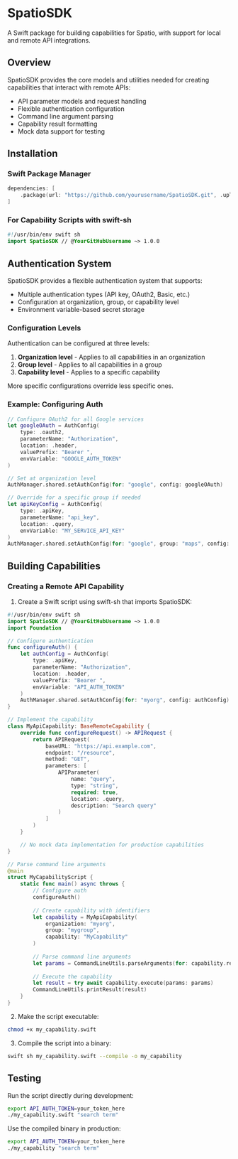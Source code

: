 # SpatioSDK

A Swift package for building capabilities for Spatio, with support for local and remote API integrations.

## Overview

SpatioSDK provides the core models and utilities needed for creating capabilities that interact with remote APIs:

- API parameter models and request handling
- Flexible authentication configuration
- Command line argument parsing
- Capability result formatting
- Mock data support for testing

## Installation

### Swift Package Manager

```swift
dependencies: [
    .package(url: "https://github.com/yourusername/SpatioSDK.git", .upToNextMajor(from: "1.0.0"))
]
```

### For Capability Scripts with swift-sh

```swift
#!/usr/bin/env swift sh
import SpatioSDK // @YourGitHubUsername ~> 1.0.0
```

## Authentication System

SpatioSDK provides a flexible authentication system that supports:

- Multiple authentication types (API key, OAuth2, Basic, etc.)
- Configuration at organization, group, or capability level
- Environment variable-based secret storage

### Configuration Levels

Authentication can be configured at three levels:

1. **Organization level** - Applies to all capabilities in an organization
2. **Group level** - Applies to all capabilities in a group
3. **Capability level** - Applies to a specific capability

More specific configurations override less specific ones.

### Example: Configuring Auth

```swift
// Configure OAuth2 for all Google services
let googleOAuth = AuthConfig(
    type: .oauth2,
    parameterName: "Authorization",
    location: .header,
    valuePrefix: "Bearer ",
    envVariable: "GOOGLE_AUTH_TOKEN"
)

// Set at organization level
AuthManager.shared.setAuthConfig(for: "google", config: googleOAuth)

// Override for a specific group if needed
let apiKeyConfig = AuthConfig(
    type: .apiKey,
    parameterName: "api_key",
    location: .query,
    envVariable: "MY_SERVICE_API_KEY"
)
AuthManager.shared.setAuthConfig(for: "google", group: "maps", config: apiKeyConfig)
```

## Building Capabilities

### Creating a Remote API Capability

1. Create a Swift script using swift-sh that imports SpatioSDK:

```swift
#!/usr/bin/env swift sh
import SpatioSDK // @YourGitHubUsername ~> 1.0.0
import Foundation

// Configure authentication
func configureAuth() {
    let authConfig = AuthConfig(
        type: .apiKey,
        parameterName: "Authorization",
        location: .header,
        valuePrefix: "Bearer ",
        envVariable: "API_AUTH_TOKEN"
    )
    AuthManager.shared.setAuthConfig(for: "myorg", config: authConfig)
}

// Implement the capability
class MyApiCapability: BaseRemoteCapability {
    override func configureRequest() -> APIRequest {
        return APIRequest(
            baseURL: "https://api.example.com",
            endpoint: "/resource",
            method: "GET",
            parameters: [
                APIParameter(
                    name: "query",
                    type: "string",
                    required: true,
                    location: .query,
                    description: "Search query"
                )
            ]
        )
    }

    // No mock data implementation for production capabilities
}

// Parse command line arguments
@main
struct MyCapabilityScript {
    static func main() async throws {
        // Configure auth
        configureAuth()
        
        // Create capability with identifiers
        let capability = MyApiCapability(
            organization: "myorg",
            group: "mygroup",
            capability: "MyCapability"
        )
        
        // Parse command line arguments
        let params = CommandLineUtils.parseArguments(for: capability.request.parameters)
        
        // Execute the capability
        let result = try await capability.execute(params: params)
        CommandLineUtils.printResult(result)
    }
}
```

2. Make the script executable:

```bash
chmod +x my_capability.swift
```

3. Compile the script into a binary:

```bash
swift sh my_capability.swift --compile -o my_capability
```

## Testing

Run the script directly during development:

```bash
export API_AUTH_TOKEN=your_token_here
./my_capability.swift "search term"
```

Use the compiled binary in production:

```bash
export API_AUTH_TOKEN=your_token_here
./my_capability "search term"
``` 